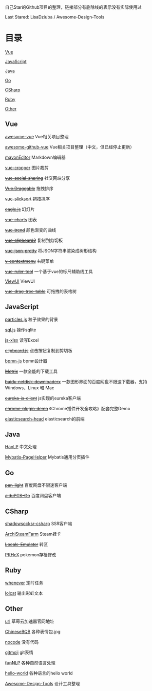 自己Star的Github项目的整理，链接部分有删除线的表示没有实际使用过

Last Stared: LisaDziuba / Awesome-Design-Tools

# 目录

[Vue](#Vue)

[JavaScript](#JavaScript)

[Java](#Java)

[Go](#Go)

[CSharp](#CSharp)

[Ruby](#Ruby)

[Other](#Other)

## Vue

[awesome-vue](https://github.com/vuejs/awesome-vue) Vue相关项目整理

[awesome-github-vue](https://github.com/opendigg/awesome-github-vue) Vue相关项目整理（中文，但已经停止更新）

[mavonEditor](https://github.com/hinesboy/mavonEditor) Markdown编辑器

[vue-cropper](https://github.com/xyxiao001/vue-cropper) 图片裁剪

[~~vue-social-sharing~~](https://github.com/nicolasbeauvais/vue-social-sharing) 社交网站分享

[~~Vue.Draggable~~](https://github.com/SortableJS/Vue.Draggable) 拖拽排序

[~~vue-slicksort~~](https://github.com/Jexordexan/vue-slicksort) 拖拽排序

[~~eagle.js~~](https://github.com/Zulko/eagle.js) 幻灯片

[~~vue-charts~~](https://github.com/hchstera/vue-charts) 图表

[~~vue-trend~~](https://github.com/QingWei-Li/vue-trend) 颜色渐变的曲线

[~~vue-clipboard2~~](https://github.com/Inndy/vue-clipboard2) 复制到剪切板

[~~vue-json-pretty~~](https://github.com/leezng/vue-json-pretty) 将JSON字符串渲染成树形结构

[~~v-contextmenu~~](https://github.com/snokier/v-contextmenu) 右键菜单

[~~vue-ruler-tool~~](https://github.com/gorkys/vue-ruler-tool) 一个基于vue的标尺辅助线工具

[ViewUI](https://github.com/view-design/ViewUI) ViewUI

[~~vue-drag-tree-table~~](https://github.com/mafengwo/vue-drag-tree-table) 可拖拽的表格树

## JavaScript

[particles.js](https://github.com/VincentGarreau/particles.js) 粒子效果的背景

[sql.js](https://github.com/kripken/sql.js) 操作sqlite

[js-xlsx](https://github.com/SheetJS/js-xlsx) 读写Excel

[~~clipboard.js~~](https://github.com/zenorocha/clipboard.js) 点击按钮复制到剪切板

[bpmn-js](https://github.com/bpmn-io/bpmn-js) bpmn设计器

[~~Motrix~~](https://github.com/agalwood/Motrix) 一款全能的下载工具

[~~baidu-netdisk-downloaderx~~](https://github.com/b3log/baidu-netdisk-downloaderx) 一款图形界面的百度网盘不限速下载器，支持 Windows、Linux 和 Mac

[~~eureka-js-client~~](https://github.com/jquatier/eureka-js-client) js实现的eureka客户端

[~~chrome-plugin-demo~~](https://github.com/sxei/chrome-plugin-demo) 《Chrome插件开发全攻略》配套完整Demo

[elasticsearch-head](https://github.com/mobz/elasticsearch-head) elasticsearch的前端

## Java

[HanLP](https://github.com/hankcs/HanLP) 中文处理

[Mybatis-PageHelper](https://github.com/pagehelper/Mybatis-PageHelper) Mybatis通用分页插件

## Go

[~~pan-light~~](https://github.com/peterq/pan-light) 百度网盘不限速客户端

[~~aiduPCS-Go~~](https://github.com/iikira/BaiduPCS-Go) 百度网盘客户端

## CSharp

[shadowsocksr-csharp](https://github.com/shadowsocksrr/shadowsocksr-csharp) SSR客户端

[ArchiSteamFarm](https://github.com/JustArchiNET/ArchiSteamFarm) Steam挂卡

[~~Locale-Emulator~~](https://github.com/xupefei/Locale-Emulator) 转区

[PKHeX](https://github.com/kwsch/PKHeX) pokemon存档修改

## Ruby

[whenever](https://github.com/javan/whenever) 定时任务

[lolcat](https://github.com/busyloop/lolcat) 输出彩虹文本

## Other

[url](https://github.com/caomeicloud/url) 草莓云加速器官网地址

[ChineseBQB](https://github.com/zhaoolee/ChineseBQB) 各种表情包.jpg

[nocode](https://github.com/kelseyhightower/nocode) 没有代码

[gitmoji](https://github.com/carloscuesta/gitmoji) git表情

[~~funNLP~~](https://github.com/fighting41love/funNLP) 各种自然语言处理

[hello-world](https://github.com/leachim6/hello-world) 各种语言的hello world

[Awesome-Design-Tools](https://github.com/LisaDziuba/Awesome-Design-Tools) 设计工具整理
